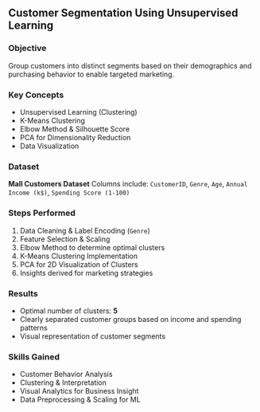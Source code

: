 ## Customer Segmentation Using Unsupervised Learning

### Objective

Group customers into distinct segments based on their demographics and purchasing behavior to enable targeted marketing.

### Key Concepts

* Unsupervised Learning (Clustering)
* K-Means Clustering
* Elbow Method & Silhouette Score
* PCA for Dimensionality Reduction
* Data Visualization

### Dataset

**Mall Customers Dataset**
Columns include:
`CustomerID`, `Genre`, `Age`, `Annual Income (k$)`, `Spending Score (1-100)`

### Steps Performed

1. Data Cleaning & Label Encoding (`Genre`)
2. Feature Selection & Scaling
3. Elbow Method to determine optimal clusters
4. K-Means Clustering Implementation
5. PCA for 2D Visualization of Clusters
6. Insights derived for marketing strategies

### Results

* Optimal number of clusters: **5**
* Clearly separated customer groups based on income and spending patterns
* Visual representation of customer segments

### Skills Gained

* Customer Behavior Analysis
* Clustering & Interpretation
* Visual Analytics for Business Insight
* Data Preprocessing & Scaling for ML
